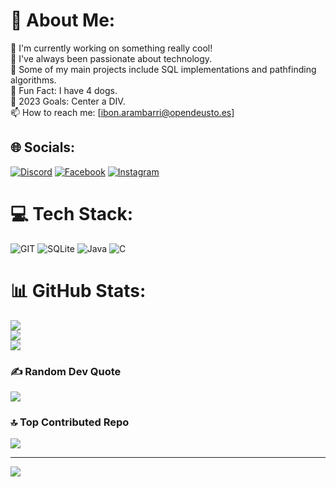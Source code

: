 # 💫 About Me:
🔭 I'm currently working on something really cool!<br>📖 I've always been passionate about technology.<br>🚀 Some of my main projects include SQL implementations and pathfinding algorithms.<br>🎉 Fun Fact: I have 4 dogs.<br>🥅 2023 Goals: Center a DIV.<br>📫 How to reach me: [ibon.arambarri@opendeusto.es]


## 🌐 Socials:
[![Discord](https://img.shields.io/badge/Discord-%237289DA.svg?logo=discord&logoColor=white)](https://discord.gg/ibon.au) [![Facebook](https://img.shields.io/badge/Facebook-%231877F2.svg?logo=Facebook&logoColor=white)](https://facebook.com/ibon.au) [![Instagram](https://img.shields.io/badge/Instagram-%23E4405F.svg?logo=Instagram&logoColor=white)](https://instagram.com/ibon.au) 

# 💻 Tech Stack:
![GIT](https://img.shields.io/badge/Git-fc6d26?style=for-the-badge&logo=git&logoColor=white) ![SQLite](https://img.shields.io/badge/sqlite-%2307405e.svg?style=for-the-badge&logo=sqlite&logoColor=white) ![Java](https://img.shields.io/badge/java-%23ED8B00.svg?style=for-the-badge&logo=java&logoColor=white) ![C](https://img.shields.io/badge/c-%2300599C.svg?style=for-the-badge&logo=c&logoColor=white)
# 📊 GitHub Stats:
![](https://github-readme-stats.vercel.app/api?username=ibonarambarri&theme=city_light&hide_border=false&include_all_commits=true&count_private=true)<br/>
![](https://github-readme-streak-stats.herokuapp.com/?user=ibonarambarri&theme=city_light&hide_border=false)<br/>
![](https://github-readme-stats.vercel.app/api/top-langs/?username=ibonarambarri&theme=city_light&hide_border=false&include_all_commits=true&count_private=true&layout=compact)

### ✍️ Random Dev Quote
![](https://quotes-github-readme.vercel.app/api?type=horizontal&theme=light)

### 🔝 Top Contributed Repo
![](https://github-contributor-stats.vercel.app/api?username=ibonarambarri&limit=5&theme=flat&combine_all_yearly_contributions=true)

---
[![](https://visitcount.itsvg.in/api?id=ibonarambarri&icon=1&color=0)](https://visitcount.itsvg.in)

<!-- Proudly created with GPRM ( https://gprm.itsvg.in ) -->

